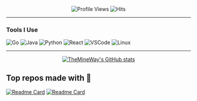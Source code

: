 
<div align="center" width="50">

![Profile Views](https://komarev.com/ghpvc/?username=TheMineWay&style=flat&color=orange&label=PROFILE+VIEWS)
![Hits](https://hits.seeyoufarm.com/api/count/incr/badge.svg?url=https%3A%2F%2Fgithub.com%2FTheMineWay&count_bg=%2379C83D&title_bg=%23555555&icon=github.svg&title=HITS&edge_flat=false)

</div>

<hr>

### Tools I Use
![Go](https://img.shields.io/badge/Go-%2300ADD8.svg?style=flat&logo=go&logoColor=white)
![Java](https://img.shields.io/badge/Java-ED8B00?style=flat&logo=java&logoColor=white)
![Python](https://img.shields.io/badge/Python-FFD43B?style=flat&logo=python&logoColor=darkgreen)
![React](https://img.shields.io/badge/React-61DAFB?style=flat&logo=react&logoColor=black)
![VSCode](https://img.shields.io/badge/VSCode-0078D4?style=flat&logo=visual-studio-code&logoColor=white)
![Linux](https://img.shields.io/badge/Linux-FCC624?style=flat&logo=linux&logoColor=black)

<hr>

<div align="center">

<a href="https://github.com/TheMineWay">

[![TheMineWay's GitHub stats](https://github-readme-stats.vercel.app/api?username=TheMineWay&show_icons=true&show=reviews,discussions_started,discussions_answered,prs_merged,prs_merged_percentage&theme=catppuccin_mocha)](https://github.com/TheMineWay/github-readme-stats)

</a>

</div>

<div>
  <h2>Top repos made with 💖</h2>
  
  [![Readme Card](https://github-readme-stats.vercel.app/api/pin/?username=TheMineWay&repo=statenet)](https://github.com/TheMineWay/statenet)
  [![Readme Card](https://github-readme-stats.vercel.app/api/pin/?username=TheMineWay&repo=mangas-api)](https://github.com/TheMineWay/mangas-api)
</div>
